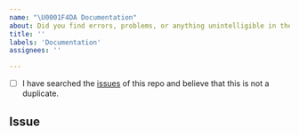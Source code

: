 ```yaml
---
name: "\U0001F4DA Documentation"
about: Did you find errors, problems, or anything unintelligible in the docs (https://pendulum.eustace.io/docs)?
title: ''
labels: 'Documentation'
assignees: ''

---
```


<!--
  Hi there! Thank you for discovering and submitting an issue with our documentation.

  Before you submit this; let's make sure of a few things.
  Please make sure the following boxes are ticked if they are correct.
  If not, please try and fulfill these first.
-->

<!-- Checked checkbox should look like this: [x] -->
- [ ] I have searched the [issues](https://github.com/sdispater/pendulum/issues) of this repo and believe that this is not a duplicate.

## Issue
<!-- Now feel free to write your issue, but please be descriptive! Thanks again 🙌 ❤️ -->
